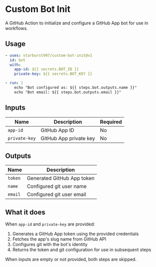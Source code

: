 # Custom Bot Init

A GitHub Action to initialize and configure a GitHub App bot for use in workflows.

## Usage

```yaml
- uses: starburst997/custom-bot-init@v1
  id: bot
  with:
    app-id: ${{ secrets.BOT_ID }}
    private-key: ${{ secrets.BOT_KEY }}

- run: |
    echo "Bot configured as: ${{ steps.bot.outputs.name }}"
    echo "Bot email: ${{ steps.bot.outputs.email }}"
```

## Inputs

| Name          | Description            | Required |
| ------------- | ---------------------- | -------- |
| `app-id`      | GitHub App ID          | No       |
| `private-key` | GitHub App private key | No       |

## Outputs

| Name    | Description                |
| ------- | -------------------------- |
| `token` | Generated GitHub App token |
| `name`  | Configured git user name   |
| `email` | Configured git user email  |

## What it does

When `app-id` and `private-key` are provided:

1. Generates a GitHub App token using the provided credentials
2. Fetches the app's slug name from GitHub API
3. Configures git with the bot's identity
4. Returns the token and git configuration for use in subsequent steps

When inputs are empty or not provided, both steps are skipped.
